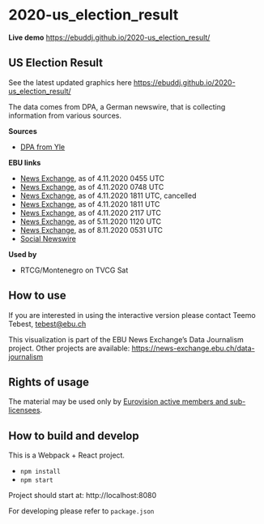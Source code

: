 # 2020-us_election_result

**Live demo** https://ebuddj.github.io/2020-us_election_result/

## US Election Result

See the latest updated graphics here https://ebuddj.github.io/2020-us_election_result/

The data comes from DPA, a German newswire, that is collecting information from various sources.

**Sources**
* [DPA from Yle](https://yle.fi/uutiset/3-11620051)

**EBU links**
* [News Exchange](https://news-exchange.ebu.ch/item_detail/93dd461dc7ba991666fc96d9b8854435/2020_21049805), as of 4.11.2020 0455 UTC
* [News Exchange](https://news-exchange.ebu.ch/item_detail/93dd461dc7ba991666fc96d9b8854435/2020_21049825), as of 4.11.2020 0748 UTC
* [News Exchange](https://news-exchange.ebu.ch/item_detail/d5092ccf5264ddfe740e9ea243a03422/2020_21050029), as of 4.11.2020 1811 UTC, cancelled
* [News Exchange](https://news-exchange.ebu.ch/item_detail/d5092ccf5264ddfe740e9ea243a03422/2020_21050047), as of 4.11.2020 1811 UTC
* [News Exchange](https://news-exchange.ebu.ch/item_detail/d5092ccf5264ddfe740e9ea243a03422/2020_21050059), as of 4.11.2020 2117 UTC
* [News Exchange](https://news-exchange.ebu.ch/item_detail/a5caac1113de876e658b30443756b9c2/2020_21050142), as of 5.11.2020 1120 UTC
* [News Exchange](https://news-exchange.ebu.ch/item_detail/a5eef11890f30f20b572d849318eb835/2020_21050679), as of 8.11.2020 0531 UTC
* [Social Newswire](https://www.evnsocialnewswire.ch/data/us-graphic-shows-latest-unofficial-electoral-vote-count-in-us-elections/)

**Used by**
* RTCG/Montenegro on TVCG Sat

## How to use

If you are interested in using the interactive version please contact Teemo Tebest, tebest@ebu.ch

This visualization is part of the EBU News Exchange’s Data Journalism project. Other projects are available: https://news-exchange.ebu.ch/data-journalism

## Rights of usage

The material may be used only by [Eurovision active members and sub-licensees](https://www.ebu.ch/eurovision-news/members-and-sublicensees).

## How to build and develop

This is a Webpack + React project.

* `npm install`
* `npm start`

Project should start at: http://localhost:8080

For developing please refer to `package.json`